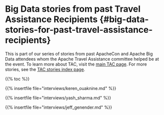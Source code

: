 # Big Data stories from past Travel Assistance Recipients {#big-data-stories-for-past-travel-assistance-recipients}

This is part of our series of stories from past ApacheCon and
Apache Big Data attendees whom the Apache Travel
Assistance committee helped be at the event. To learn more about
TAC, visit the [main TAC page](/). For more stories,
see the [TAC stories index page](/stories).

{{% toc %}}

{{% insertfile file="interviews/keren_ouaknine.md" %}}

{{% insertfile file="interviews/yash_sharma.md" %}}

{{% insertfile file="interviews/jeff_genender.md" %}}
